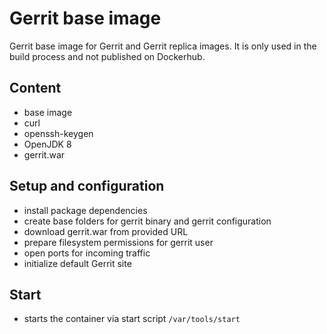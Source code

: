 # Gerrit base image

Gerrit base image for Gerrit and Gerrit replica images.
It is only used in the build process and not published on Dockerhub.

## Content

* base image
* curl
* openssh-keygen
* OpenJDK 8
* gerrit.war

## Setup and configuration

* install package dependencies
* create base folders for gerrit binary and gerrit configuration
* download gerrit.war from provided URL
* prepare filesystem permissions for gerrit user
* open ports for incoming traffic
* initialize default Gerrit site

## Start

* starts the container via start script `/var/tools/start`
